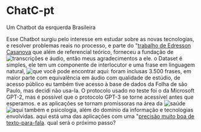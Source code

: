 # ChatC-pt
Um Chatbot da esrquerda Brasileira

Esse Chatbot surgiu pelo interesse em estudar sobre as novas tecnologias, e resolver problemas reais no processo, e parte do "[trabalho de Edresson Casanova](https://arxiv.org/abs/2005.05144) que além de referencial teórico, forneceu a fundação de ![transcrições e áudio](https://github.com/Edresson/TTS-Portuguese-Corpus), então meus agradecimentos a ele.
o Dataset é simples, ele tem um componente de interlocutor e uma frase em linguagem natural, ![que você pode encontrar aqui:](https://www.kaggle.com/datasets/bricktop67/doguinho-do-deckard)
foram inclusas 3.500 frases, em maior parte com equivalência em áudio com qualidade de estúdio, de acesso público
eu também tive acesso à base de dados da Folha de são Paulo, mas decidi não usa-la.
 O protocolo usado no teste foi o da Microsoft GPT-2, mas é possível que o protocolo GPT-3 se torne acessível antes que esperamos.
 e as aplicações se tornam promissoras na área da ![saúde](https://github.com/kalpishs/IRE--Medical_NER_Twitter) ![aqui também](https://github.com/Tencent/MedicalNet) e psicologia, além do domínio da informação e tecnologias envolvidas.
 aqui está uma das aplicações com uma "[precisão muito boa de texto-para-fala](https://github.com/RashadGarayev/TRSpeech-to-text).
 qual será o próximo passo?
 

